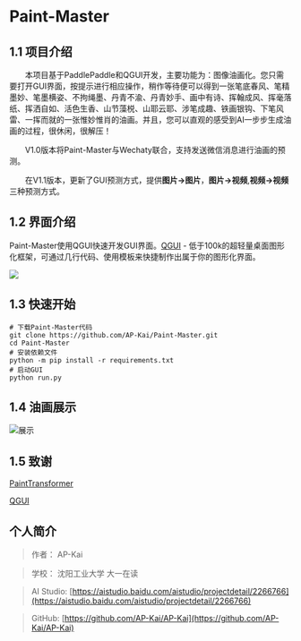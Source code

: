 # Paint-Master

## 1.1 项目介绍

　　本项目基于PaddlePaddle和QGUI开发，主要功能为：图像油画化。您只需要打开GUI界面，按提示进行相应操作，稍作等待便可以得到一张笔底春风、笔精墨妙、笔墨横姿、不拘绳墨、丹青不渝、丹青妙手、画中有诗、挥翰成风、挥毫落纸、挥洒自如、活色生香、山节藻棁、山耶云耶、涉笔成趣、铁画银钩、下笔风雷、一挥而就的一张惟妙惟肖的油画。并且，您可以直观的感受到AI一步步生成油画的过程，很休闲，很解压！

　　V1.0版本将Paint-Master与Wechaty联合，支持发送微信消息进行油画的预测。

　　在V1.1版本，更新了GUI预测方式，提供**图片->图片**，**图片->视频**,**视频->视频**三种预测方式。

## 1.2 界面介绍

 Paint-Master使用QGUI快速开发GUI界面。[QGUI](https://github.com/QPT-Family/QGUI) - 低于100k的超轻量桌面图形化框架，可通过几行代码、使用模板来快捷制作出属于你的图形化界面。
 
 ![](https://ai-studio-static-online.cdn.bcebos.com/44bc61e4168444e0b5120a4e5b495536b588f18d370a43b58467ec24197abd80)
 
 ## 1.3 快速开始
 	# 下载Paint-Master代码
 	git clone https://github.com/AP-Kai/Paint-Master.git
	cd Paint-Master
	# 安装依赖文件
	python -m pip install -r requirements.txt
	# 启动GUI
 	python run.py
	
## 1.4 油画展示

![展示](https://user-images.githubusercontent.com/77101860/144221140-371de208-8583-491b-a0ff-74783a905a27.png)


## 1.5 致谢

[PaintTransformer](https://github.com/wzmsltw/PaintTransformer)

[QGUI](https://github.com/QPT-Family/QGUI)
    
## 个人简介

> 作者： AP-Kai 

> 学校： 沈阳工业大学 大一在读

> AI Studio: [https://aistudio.baidu.com/aistudio/projectdetail/2266766](https://aistudio.baidu.com/aistudio/projectdetail/2266766)

> GitHub: [https://github.com/AP-Kai/AP-Kai](https://github.com/AP-Kai/AP-Kai)
